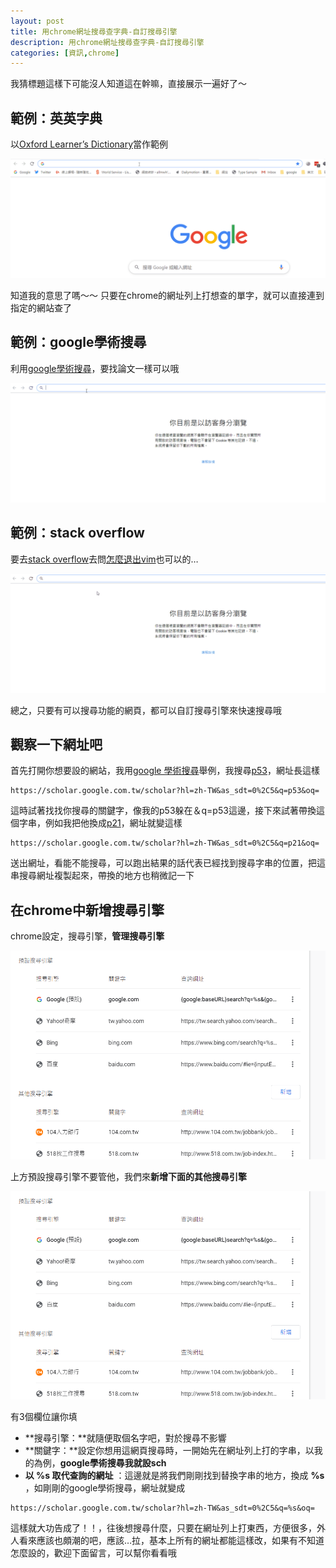 ```yaml
---
layout: post
title: 用chrome網址搜尋查字典-自訂搜尋引擎
description: 用chrome網址搜尋查字典-自訂搜尋引擎
categories: [資訊,chrome]
---
```


我猜標題這樣下可能沒人知道這在幹嘛，直接展示一遍好了～

<!--more-->

## 範例：英英字典

以[Oxford Learner’s Dictionary](https://www.oxfordlearnersdictionaries.com/)當作範例

![01-2](/attachments/2020-01-15-google-custom-search-engine/01-2.gif)

知道我的意思了嗎～～ 只要在chrome的網址列上打想查的單字，就可以直接連到指定的網站查了

## 範例：google學術搜尋

利用[google學術搜尋](http://scholar.google.com.tw/)，要找論文一樣可以哦

![02-1](/attachments/2020-01-15-google-custom-search-engine/02-1.gif)

## 範例：stack overflow

要去[stack overflow](https://stackoverflow.com/)去問[怎麼退出vim](https://gitbook.tw/chapters/command-line/vim-introduction.html)也可以的…

![03](/attachments/2020-01-15-google-custom-search-engine/03.gif)

總之，只要有可以搜尋功能的網頁，都可以自訂搜尋引擎來快速搜尋哦

## 觀察一下網址吧

首先打開你想要設的網站，我用[google 學術搜尋](https://www.oxfordlearnersdictionaries.com/)舉例，我搜尋[p53](https://zh.wikipedia.org/zh-tw/P53)，網址長這樣

```
https://scholar.google.com.tw/scholar?hl=zh-TW&as_sdt=0%2C5&q=p53&oq=
```

這時試著找找你搜尋的關鍵字，像我的p53躲在＆q=p53這邊，接下來試著帶換這個字串，例如我把他換成[p21](https://en.wikipedia.org/wiki/P21)，網址就變這樣

```
https://scholar.google.com.tw/scholar?hl=zh-TW&as_sdt=0%2C5&q=p21&oq=
```

送出網址，看能不能搜尋，可以跑出結果的話代表已經找到搜尋字串的位置，把這串搜尋網址複製起來，帶換的地方也稍微記一下

## 在chrome中新增搜尋引擎

chrome設定，搜尋引擎，**管理搜尋引擎**

![Image-001](/attachments/2020-01-15-google-custom-search-engine/Image-001.png)

上方預設搜尋引擎不要管他，我們來**新增下面的其他搜尋引擎**

![Image-001-1](/attachments/2020-01-15-google-custom-search-engine/Image-001-1.png)

有3個欄位讓你填

- **搜尋引擎：**就隨便取個名字吧，對於搜尋不影響
- **關鍵字：**設定你想用這網頁搜尋時，一開始先在網址列上打的字串，以我的為例，**google學術搜尋我就設sch**
- **以 %s 取代查詢的網址** ：這邊就是將我們剛剛找到替換字串的地方，換成 **%s** ，如剛剛的google學術搜尋，網址就變成

```
https://scholar.google.com.tw/scholar?hl=zh-TW&as_sdt=0%2C5&q=%s&oq=
```

這樣就大功告成了！！，往後想搜尋什麼，只要在網址列上打東西，方便很多，外人看來應該也頗潮的吧，應該…拉，基本上所有的網址都能這樣改，如果有不知道怎麼設的，歡迎下面留言，可以幫你看看哦

